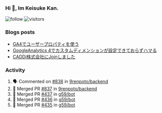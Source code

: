 ### Hi 👋, Im Keisuke Kan.

<!--
**9renpoto/9renpoto** is a ✨ _special_ ✨ repository because its `README.md` (this file) appears on your GitHub profile.

Here are some ideas to get you started:

- 🔭 I’m currently working on ...
- 🌱 I’m currently learning ...
- 👯 I’m looking to collaborate on ...
- 🤔 I’m looking for help with ...
- 💬 Ask me about ...
- 📫 How to reach me: ...
- 😄 Pronouns: ...
- ⚡ Fun fact: ...
-->

![follow](https://img.shields.io/github/followers/9renpoto?label=Follow&style=social)
![visitors](https://komarev.com/ghpvc/?username=9renpoto&label=Profile%20views&color=0e75b6&style=flat)

### Blogs posts

<!-- BLOG-POST-LIST:START -->
- [GA4でユーザープロパティを使う](https://9renpoto.dev/2021/02/21/google-analytics-4-user-properties/)
- [GoogleAnalytics 4でカスタムディメンションが設定できておらずハマる](https://9renpoto.dev/2021/02/13/google-analytics-4/)
- [CADDi株式会社にJoinしました](https://9renpoto.dev/2020/12/05/join/)
<!-- BLOG-POST-LIST:END -->

### Activity

<!--START_SECTION:activity-->
1. 🗣 Commented on [#838](https://github.com/9renpoto/backend/issues/838) in [9renpoto/backend](https://github.com/9renpoto/backend)
2. 🎉 Merged PR [#837](https://github.com/9renpoto/backend/pull/837) in [9renpoto/backend](https://github.com/9renpoto/backend)
3. 🎉 Merged PR [#437](https://github.com/g59/bot/pull/437) in [g59/bot](https://github.com/g59/bot)
4. 🎉 Merged PR [#436](https://github.com/g59/bot/pull/436) in [g59/bot](https://github.com/g59/bot)
5. 🎉 Merged PR [#435](https://github.com/g59/bot/pull/435) in [g59/bot](https://github.com/g59/bot)
<!--END_SECTION:activity-->

<!--START_SECTION:waka-->
<!--END_SECTION:waka-->